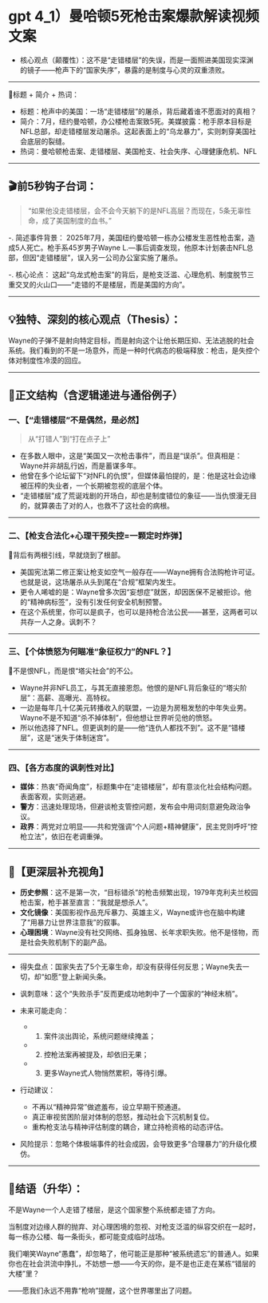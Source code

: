 # gpt 4_1）曼哈顿5死枪击案爆款解读视频文案  
- 核心观点（颠覆性）：这不是“走错楼层”的失误，而是一面照进美国现实深渊的镜子——枪声下的“国家失序”，暴露的是制度与心灵的双重溃败。
---

🎯标题 + 简介 + 热词：
* 标题：枪声中的美国：一场“走错楼层”的屠杀，背后藏着谁不愿面对的真相？
* 简介：7月，纽约曼哈顿，办公楼枪击案致5死。美媒披露：枪手原本目标是NFL总部，却走错楼层发动屠杀。这起表面上的“乌龙暴力”，实则刺穿美国社会底层的裂缝。
* 热词：曼哈顿枪击案、走错楼层、美国枪支、社会失序、心理健康危机、NFL

---

## 🎬前5秒钩子台词：
> “如果他没走错楼层，会不会今天躺下的是NFL高层？而现在，5条无辜性命，成了美国制度的血书。”

-. 简述事件背景：
2025年7月，美国纽约曼哈顿一栋办公楼发生恶性枪击案，造成5人死亡。枪手系45岁男子Wayne L.—事后调查发现，他原本计划袭击NFL总部，但因“走错楼层”，误入另一公司办公室实施了屠杀。

-. 核心论点：
这起“乌龙式枪击案”的背后，是枪支泛滥、心理危机、制度脱节三重交叉的火山口——“走错的不是楼层，而是美国的方向”。

---

## 💡独特、深刻的核心观点（Thesis）：
Wayne的子弹不是射向特定目标，而是射向这个让他长期压抑、无法逃脱的社会系统。我们看到的不是一场意外，而是一种时代病态的极端释放：枪击，是失控个体对制度性冷漠的回应。

---

## 🧩正文结构（含逻辑递进与通俗例子）

### 一、【“走错楼层”不是偶然，是必然】  
> 从“打错人”到“打在点子上”

- 在多数人眼中，这是“美国又一次枪击事件”，而且是“误杀”。但真相是：Wayne并非胡乱行凶，而是蓄谋多年。  
- 他曾在多个论坛留下“对NFL的仇恨”，但媒体最怕提的，是：他是这社会边缘被压榨的失业者，一个长期被忽视的底层个体。  
- “走错楼层”成了荒诞戏剧的开场白，却也是制度错位的象征——当仇恨漫无目的，就算袭击了对的人，也救不了这社会的病根。

---

### 二、【枪支合法化+心理干预失控=一颗定时炸弹】  
🧠背后有两根引线，早就烧到了根部。

- 美国宪法第二修正案让枪支如空气一般存在——Wayne拥有合法购枪许可证。也就是说，这场屠杀从头到尾在“合规”框架内发生。  
- 更令人唏嘘的是：Wayne曾多次因“妄想症”就医，却因医保不足被拒诊。他的“精神病标签”，没有引发任何安全机制预警。  
- 在这个系统里，你可以是疯子，也可以是持枪合法公民——甚至，这两者可以共存一人之身。讽刺不？

---

### 三、【个体愤怒为何瞄准“象征权力”的NFL？】  
🧠不是恨NFL，而是恨“塔尖社会”的不公。

- Wayne并非NFL员工，与其无直接恩怨。他恨的是NFL背后象征的“塔尖阶层”：高薪、高曝光、高特权。  
- 一边是每年几十亿美元转播收入的联盟，一边是为房租发愁的中年失业男。Wayne不是不知道“杀不掉体制”，但他想让世界听见他的愤怒。  
- 所以他选择了NFL。但更讽刺的是——他“连仇人都找不到”。这不是“错楼层”，这是“迷失于体制迷宫”。

---

### 四、【各方态度的讽刺性对比】  
- **媒体**：热衷“奇闻角度”，标题集中在“走错楼层”，却有意淡化社会结构问题。表面客观，实则逃避。  
- **警方**：迅速处理现场，但避谈枪支管控问题，发布会中用词刻意避免政治争议。  
- **政界**：两党对立明显——共和党强调“个人问题+精神健康”，民主党则呼吁“控枪立法”，依旧在老调重弹。

---

## 📌【更深层补充视角】  
- **历史参照**：这不是第一次，“目标错杀”的枪击频繁出现，1979年克利夫兰校园枪击案，枪手甚至直言：“我就是想杀人”。  
- **文化镜像**：美国影视作品充斥暴力、英雄主义，Wayne或许也在脑中构建了“用暴力让世界注意我”的叙事。  
- **心理困境**：Wayne没有社交网络、孤身独居、长年求职失败。他不是怪物，而是社会失败机制下的副产品。

---

- 得失盘点：国家失去了5个无辜生命，却没有获得任何反思；Wayne失去一切，却“如愿”登上新闻头条。  
- 讽刺意味：这个“失败杀手”反而更成功地刺中了一个国家的“神经末梢”。  
- 未来可能走向：  
   - 1. 案件淡出舆论，系统问题继续掩盖；  
   - 2. 控枪法案再被提及，却依旧无果；  
   - 3. 更多Wayne式人物悄然累积，等待引爆。

- 行动建议：  
   - 不再以“精神异常”做遮羞布，设立早期干预通道。  
   - 真正审视贫困阶层对体制的怨怒，推动社会下沉机制复位。  
   - 重构枪支法与精神评估制度的耦合，建立持枪资格的动态评估。

- 风险提示：忽略个体极端事件的社会成因，会导致更多“合理暴力”的升级化模仿。

---

## 🎯结语（升华）：

不是Wayne一个人走错了楼层，是这个国家整个系统都走错了方向。

当制度对边缘人群的抛弃、对心理困境的忽视、对枪支泛滥的纵容交织在一起时，每一栋办公楼、每一条街头，都可能变成临时战场。

我们嘲笑Wayne“愚蠢”，却忽略了，他可能正是那种“被系统遗忘”的普通人。如果你也在社会洪流中挣扎，不妨想一想——今天的你，是不是也正走在某栋“错层的大楼”里？

——愿我们永远不用靠“枪响”提醒，这个世界哪里出了问题。
```
